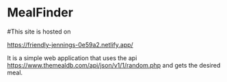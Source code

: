 # MealFinder

#This site is hosted on 

https://friendly-jennings-0e59a2.netlify.app/

It is a simple web application that uses the api https://www.themealdb.com/api/json/v1/1/random.php and gets the desired meal.

